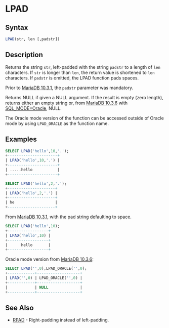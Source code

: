 # LPAD

## Syntax

```sql
LPAD(str, len [,padstr])
```

## Description

Returns the string `str`, left-padded with the string `padstr` to a length
of `len` characters. If `str` is longer than `len`, the return value is
shortened to `len` characters. If `padstr` is omitted, the LPAD function pads spaces.

Prior to [MariaDB 10.3.1](/kb/en/mariadb-1031-release-notes/), the `padstr` parameter was mandatory.

Returns NULL if given a NULL argument. If the result is empty (zero length), returns either an empty string or, from [MariaDB 10.3.6](/kb/en/mariadb-1036-release-notes/) with [SQL_MODE=Oracle](/kb/en/sql_modeoracle-from-mariadb-103/), NULL.

The Oracle mode version of the function can be accessed outside of Oracle mode by using `LPAD_ORACLE` as the function name.

## Examples

```sql
SELECT LPAD('hello',10,'.');
+----------------------+
| LPAD('hello',10,'.') |
+----------------------+
| .....hello           |
+----------------------+

SELECT LPAD('hello',2,'.');
+---------------------+
| LPAD('hello',2,'.') |
+---------------------+
| he                  |
+---------------------+
```

From [MariaDB 10.3.1](/kb/en/mariadb-1031-release-notes/), with the pad string defaulting to space.

```sql
SELECT LPAD('hello',10);
+------------------+
| LPAD('hello',10) |
+------------------+
|      hello       |
+------------------+
```

Oracle mode version from [MariaDB 10.3.6](/kb/en/mariadb-1036-release-notes/):

```sql
SELECT LPAD('',0),LPAD_ORACLE('',0);
+------------+-------------------+
| LPAD('',0) | LPAD_ORACLE('',0) |
+------------+-------------------+
|            | NULL              |
+------------+-------------------+
```

## See Also

- [RPAD](/built-in-functions/string-functions/rpad) - Right-padding instead of left-padding.